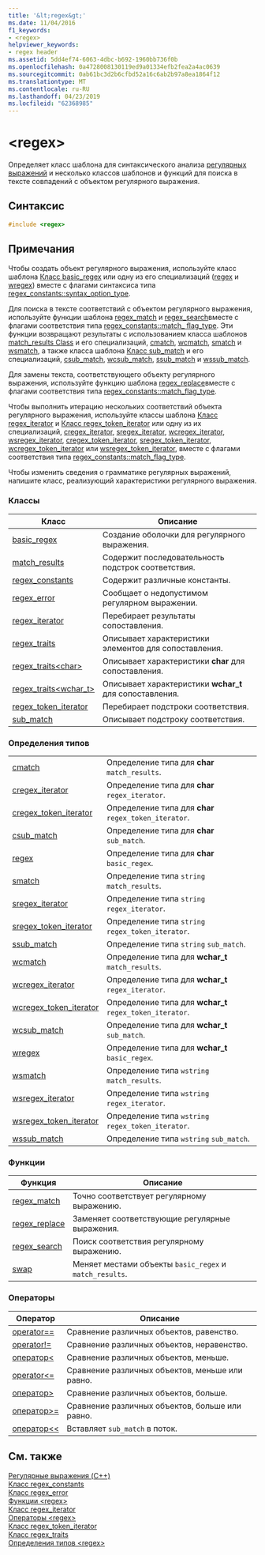 ```yaml
---
title: '&lt;regex&gt;'
ms.date: 11/04/2016
f1_keywords:
- <regex>
helpviewer_keywords:
- regex header
ms.assetid: 5dd4ef74-6063-4dbc-b692-1960bb736f0b
ms.openlocfilehash: 0a4728008130119ed9a01334efb2fea2a4ac0639
ms.sourcegitcommit: 0ab61bc3d2b6cfbd52a16c6ab2b97a8ea1864f12
ms.translationtype: MT
ms.contentlocale: ru-RU
ms.lasthandoff: 04/23/2019
ms.locfileid: "62368985"
---
```

# <a name="ltregexgt"></a>&lt;regex&gt;

Определяет класс шаблона для синтаксического анализа [регулярных выражений](../standard-library/regular-expressions-cpp.md) и несколько классов шаблонов и функций для поиска в тексте совпадений с объектом регулярного выражения.

## <a name="syntax"></a>Синтаксис

```cpp
#include <regex>
```

## <a name="remarks"></a>Примечания

Чтобы создать объект регулярного выражения, используйте класс шаблона [Класс basic_regex](../standard-library/basic-regex-class.md) или одну из его специализаций ([regex](../standard-library/regex-typedefs.md#regex) и [wregex](../standard-library/regex-typedefs.md#wregex)) вместе с флагами синтаксиса типа [regex_constants::syntax_option_type](../standard-library/regex-constants-class.md#syntax_option_type).

Для поиска в тексте соответствий с объектом регулярного выражения, используйте функции шаблона [regex_match](../standard-library/regex-functions.md#regex_match) и [regex_search](../standard-library/regex-functions.md#regex_search)вместе с флагами соответствия типа [regex_constants::match_ flag_type](../standard-library/regex-constants-class.md#match_flag_type). Эти функции возвращают результаты с использованием класса шаблонов [match_results Class](../standard-library/match-results-class.md) и его специализаций, [cmatch](../standard-library/regex-typedefs.md#cmatch), [wcmatch](../standard-library/regex-typedefs.md#wcmatch), [smatch](../standard-library/regex-typedefs.md#smatch) и [wsmatch](../standard-library/regex-typedefs.md#wsmatch), а также класса шаблона [Класс sub_match](../standard-library/sub-match-class.md) и его специализаций, [csub_match](../standard-library/regex-typedefs.md#csub_match), [wcsub_match](../standard-library/regex-typedefs.md#wcsub_match), [ssub_match](../standard-library/regex-typedefs.md#ssub_match) и [wssub_match](../standard-library/regex-typedefs.md#wssub_match).

Для замены текста, соответствующего объекту регулярного выражения, используйте функцию шаблона [regex_replace](../standard-library/regex-functions.md#regex_replace)вместе с флагами соответствия типа [regex_constants::match_flag_type](../standard-library/regex-constants-class.md#match_flag_type).

Чтобы выполнить итерацию нескольких соответствий объекта регулярного выражения, используйте классы шаблона [Класс regex_iterator](../standard-library/regex-iterator-class.md) и [Класс regex_token_iterator](../standard-library/regex-token-iterator-class.md) или одну из их специализаций, [cregex_iterator](../standard-library/regex-typedefs.md#cregex_iterator), [sregex_iterator](../standard-library/regex-typedefs.md#sregex_iterator), [wcregex_iterator](../standard-library/regex-typedefs.md#wcregex_iterator), [wsregex_iterator](../standard-library/regex-typedefs.md#wsregex_iterator), [cregex_token_iterator](../standard-library/regex-typedefs.md#cregex_token_iterator), [sregex_token_iterator](../standard-library/regex-typedefs.md#sregex_token_iterator), [wcregex_token_iterator](../standard-library/regex-typedefs.md#wcregex_token_iterator) или [wsregex_token_iterator](../standard-library/regex-typedefs.md#wsregex_token_iterator), вместе с флагами соответствия типа [regex_constants::match_flag_type](../standard-library/regex-constants-class.md#match_flag_type).

Чтобы изменить сведения о грамматике регулярных выражений, напишите класс, реализующий характеристики регулярного выражения.

### <a name="classes"></a>Классы

|Класс|Описание|
|-|-|
|[basic_regex](../standard-library/basic-regex-class.md)|Создание оболочки для регулярного выражения.|
|[match_results](../standard-library/match-results-class.md)|Содержит последовательность подстрок соответствия.|
|[regex_constants](../standard-library/regex-constants-class.md)|Содержит различные константы.|
|[regex_error](../standard-library/regex-error-class.md)|Сообщает о недопустимом регулярном выражении.|
|[regex_iterator](../standard-library/regex-iterator-class.md)|Перебирает результаты сопоставления.|
|[regex_traits](../standard-library/regex-traits-class.md)|Описывает характеристики элементов для сопоставления.|
|[regex_traits\<char>](../standard-library/regex-traits-char-class.md)|Описывает характеристики **char** для сопоставления.|
|[regex_traits<wchar_t>](../standard-library/regex-traits-wchar-t-class.md)|Описывает характеристики **wchar_t** для сопоставления.|
|[regex_token_iterator](../standard-library/regex-token-iterator-class.md)|Перебирает подстроки соответствия.|
|[sub_match](../standard-library/sub-match-class.md)|Описывает подстроку соответствия.|

### <a name="type-definitions"></a>Определения типов

|||
|-|-|
|[cmatch](../standard-library/regex-typedefs.md#cmatch)|Определение типа для **char** `match_results`.|
|[cregex_iterator](../standard-library/regex-typedefs.md#cregex_iterator)|Определение типа для **char** `regex_iterator`.|
|[cregex_token_iterator](../standard-library/regex-typedefs.md#cregex_token_iterator)|Определение типа для **char** `regex_token_iterator`.|
|[csub_match](../standard-library/regex-typedefs.md#csub_match)|Определение типа для **char** `sub_match`.|
|[regex](../standard-library/regex-typedefs.md#regex)|Определение типа для **char** `basic_regex`.|
|[smatch](../standard-library/regex-typedefs.md#smatch)|Определение типа `string` `match_results`.|
|[sregex_iterator](../standard-library/regex-typedefs.md#sregex_iterator)|Определение типа `string` `regex_iterator`.|
|[sregex_token_iterator](../standard-library/regex-typedefs.md#sregex_token_iterator)|Определение типа `string` `regex_token_iterator`.|
|[ssub_match](../standard-library/regex-typedefs.md#ssub_match)|Определение типа `string` `sub_match`.|
|[wcmatch](../standard-library/regex-typedefs.md#wcmatch)|Определение типа для **wchar_t** `match_results`.|
|[wcregex_iterator](../standard-library/regex-typedefs.md#wcregex_iterator)|Определение типа для **wchar_t** `regex_iterator`.|
|[wcregex_token_iterator](../standard-library/regex-typedefs.md#wcregex_token_iterator)|Определение типа для **wchar_t** `regex_token_iterator`.|
|[wcsub_match](../standard-library/regex-typedefs.md#wcsub_match)|Определение типа для **wchar_t** `sub_match`.|
|[wregex](../standard-library/regex-typedefs.md#wregex)|Определение типа для **wchar_t** `basic_regex`.|
|[wsmatch](../standard-library/regex-typedefs.md#wsmatch)|Определение типа `wstring` `match_results`.|
|[wsregex_iterator](../standard-library/regex-typedefs.md#wsregex_iterator)|Определение типа `wstring` `regex_iterator`.|
|[wsregex_token_iterator](../standard-library/regex-typedefs.md#wsregex_token_iterator)|Определение типа `wstring` `regex_token_iterator`.|
|[wssub_match](../standard-library/regex-typedefs.md#wssub_match)|Определение типа `wstring` `sub_match`.|

### <a name="functions"></a>Функции

|Функция|Описание|
|-|-|
|[regex_match](../standard-library/regex-functions.md#regex_match)|Точно соответствует регулярному выражению.|
|[regex_replace](../standard-library/regex-functions.md#regex_replace)|Заменяет соответствующие регулярные выражения.|
|[regex_search](../standard-library/regex-functions.md#regex_search)|Поиск соответствия регулярному выражению.|
|[swap](../standard-library/regex-functions.md#swap)|Меняет местами объекты `basic_regex` и `match_results`.|

### <a name="operators"></a>Операторы

|Оператор|Описание|
|-|-|
|[operator==](../standard-library/regex-operators.md#op_eq_eq)|Сравнение различных объектов, равенство.|
|[operator!=](../standard-library/regex-operators.md#op_neq)|Сравнение различных объектов, неравенство.|
|[оператор<](../standard-library/regex-operators.md#op_lt)|Сравнение различных объектов, меньше.|
|[operator\<=](../standard-library/regex-operators.md#op_gt_eq)|Сравнение различных объектов, меньше или равно.|
|[оператор>](../standard-library/regex-operators.md#op_gt)|Сравнение различных объектов, больше.|
|[оператор>=](../standard-library/regex-operators.md#op_gt_eq)|Сравнение различных объектов, больше или равно.|
|[оператор<<](../standard-library/regex-operators.md#op_lt_lt)|Вставляет `sub_match` в поток.|

## <a name="see-also"></a>См. также

[Регулярные выражения (C++)](../standard-library/regular-expressions-cpp.md)<br/>
[Класс regex_constants](../standard-library/regex-constants-class.md)<br/>
[Класс regex_error](../standard-library/regex-error-class.md)<br/>
[Функции \<regex>](../standard-library/regex-functions.md)<br/>
[Класс regex_iterator](../standard-library/regex-iterator-class.md)<br/>
[Операторы \<regex>](../standard-library/regex-operators.md)<br/>
[Класс regex_token_iterator](../standard-library/regex-token-iterator-class.md)<br/>
[Класс regex_traits](../standard-library/regex-traits-class.md)<br/>
[Определения типов \<regex>](../standard-library/regex-typedefs.md)<br/>
